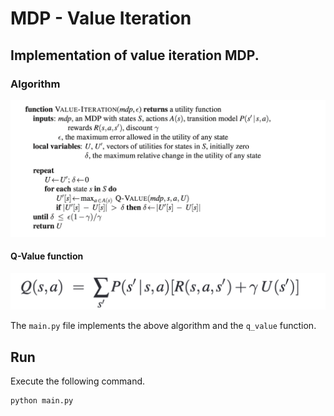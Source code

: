 # MDP - Value Iteration
## Implementation of value iteration MDP.
<!-- ![](images/utility%20function.png) -->

### Algorithm
![](images/value%20iteration.png)

#### Q-Value function
![](images/q-value.png)

The `main.py` file implements the above algorithm and the `q_value` function.

## Run
Execute the following command.
```sh
python main.py
```

